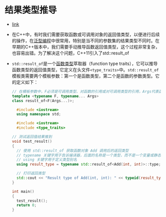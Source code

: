 # 结果类型推导

- [link](https://blog.csdn.net/o0onlylove0o/article/details/130276323?ops_request_misc=%257B%2522request%255Fid%2522%253A%2522170849865316800226598934%2522%252C%2522scm%2522%253A%252220140713.130102334.pc%255Fall.%2522%257D&request_id=170849865316800226598934&biz_id=0&utm_medium=distribute.pc_search_result.none-task-blog-2~all~first_rank_ecpm_v1~rank_v31_ecpm-2-130276323-null-null.142^v99^pc_search_result_base5&utm_term=std%3A%3Aresult_of%20%E7%94%A8%E6%B3%95&spm=1018.2226.3001.4187)

- 在C++中，有时我们需要获取函数或可调用对象的返回值类型，以便进行后续的操作，在[泛型编程](https://so.csdn.net/so/search?q=泛型编程&spm=1001.2101.3001.7020)中很常用，特别是当不同的参数集的结果类型不同时。在早期的C++版本中，我们需要手动推导函数返回值类型，这个过程非常复杂，也容易出错。为了解决这个问题，C++11引入了std::result_of

- `std::result_of`是一个[函数类型](https://so.csdn.net/so/search?q=函数类型&spm=1001.2101.3001.7020)萃取器（function type traits），它可以推导函数类型的返回值类型，它定义在头文件`<type_traits>`中。`std::result_of`模板类需要两个模板参数：第一个是函数类型，第二个是函数的参数类型。它的定义如下：

  ```c++
  // 在模板参数中，F必须是可调用类型、对函数的引用或对可调用类型的引用，Args代表函数参数类型
  template <typename F, typename... Args>
  class result_of<F(Args...)>;
  ```

  

  ```c++
    #include <iostream>
    using namespace std;
  
    #include <iostream>
    #include <type_traits>
  
  // 测试返回值结果推到
  void test_result()
  {
    // 使用 std::result_of 获取函数对象 Add 调用后的返回类型
    // typename 关键字用于告诉编译器，后面的名称是一个类型，而不是一个变量或静态成员
    // using 关键字用于定义类型别名
    using result_type = typename std::result_of<Add(int, int)>::type;
  
    // 打印返回类型
    std::cout << "Result type of Add(int, int): " << typeid(result_type).name() << std::endl;
  }
  
  int main()
  {
    test_result();
    return 0;
  }
  ```

  